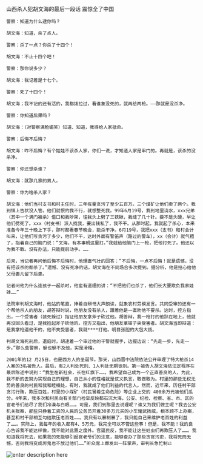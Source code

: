山西杀人犯胡文海的最后一段话 震惊全了中国

    警察：知道为什么逮你吗？

    胡文海：知道，杀了点人。

    警察：杀了一点？你杀了十四个！

    胡文海：不止十四个吧！

    警察：那你说多少？

    胡文海：我记着是十七个。

    警察：死了十四个！

    胡文海；我不记的还有活的，我都拨拉过，看谁象没死的，就再给两枪。——那就是没杀净。

    警察：你知道后果吗？

    胡文海：（对警察满脸媚笑）知道、知道，我得给人家抵命。

    警察：后悔不后悔？

    胡文海：咋不后悔？有个娃娃不该杀人家，你们一说，才知道人家是串门的。再就是，该杀的没杀净。

    警察：你还想杀谁？

    胡文海：就那几家的男人。

    警察：你为啥杀人家？

    胡文海：他们当村支书和村主任时，三年挥霍贪污了至少五百万。三个煤矿让他们卖了两个。我到镇上告状没人管。他们就恨的我不行，就想整死我。99年6月19号，我到地里浇水，xxx兄弟（其中一个满门被杀）借口和我吵架，往我头上劈了三铁锹，我缝了几十针。要不是头硬，早让他们劈死了。xxx（村支书）派人找我，要出钱私了，我不干。从那时起，我就起了杀心，本来准备今年三十晚上下手，那时都看春节晚会，能杀干净。6月19号，我把xxx（支书）和村会计叫来，让他们写贪污了多少，他们不干，这时外面有警笛声（路过的警车），xx（会计）就气粗了，指着自己的脑门说：“文海，有本事朝这里打。”我就给他脑门上一枪，把他打死了。他还以为我不敢。没有办法，只能提前动手。……

    后来，当记者再问他后悔不后悔时，他理直气壮的回答：“不后悔，一点不后悔！就是遗憾，没有把该杀的都杀了。”遗憾、没有死净的话，胡文海在不同场合多次提到。据分析，他是担心给他父母妻儿留下后患。

    记者问他为什么连孩子一起杀时，他蛮有道理的讲：“不把他们也杀了，他们长大要欺负我家娃娃……”

    法院审判胡文海时，他站的笔直，捧着自辩书大声朗读，就象农村劳模发言。共同受审的还有一个帮他杀人的朋友，胡答辩时说，他朋友没有杀人，跟着他是一直劝他不要杀。这时，控方指出，一个受害者（装死躲过）指证他朋友拿斧子砍过他。胡答辩，我一枪打的他趴在地上，他就再没回头看过，是我捡起斧子砍他的。控方又指出，他朋友拿钳子夹受害者。胡文海当即辩道：是我拿枪逼他干的，他不夹受害者，我就****打他。明目张胆的大包大揽。

    判胡文海死刑后，退庭时，胡逮着一个审过他的干警就握手，边握边说：“先走一步，先走一步。”那么些警察，躲也躲不及他，实是滑稽。

    2001年的12 月25日，也是西方人的圣诞节。那天，山西晋中法院依法公开审理了特大枪杀14人案的3名被告人。最后，有2人判处死刑、1人判处无期徒刑。第一被告人胡文海依法定程序在最后陈述中说到：“我生在新社会，长在红旗下……，我希望自己成为一个正直善良的人，为此，我不断的去努力实现自己的理想，自己从小的性格就是仗义执言，敢做敢为。村里的那些无权无势的善良的村民和我和睦相处，有时，我就成了他们利益的代言人。然而，近年来，历任村干部贪污行贿，欺压百姓，村里的小煤矿（村民冒着生命危险）等企业上交的 400余万元被他们瓜分。4年来，我多次和村民向有关部门检举反映都石沉大海，公安、纪检、检察、省、市、区的官老爷们给尽了我们冷漠与白眼……。可是，我们到那里去说理呢？谁又为我们做主呢？我去公安机关报案，那些只挣着工资的人民的公务员开着30多万元买的小车耀武扬威，根本顾不上办案，甚至和村干部相互勾结欺压老百姓……。我只有以暴制暴了，我只能自己来维护老百姓的利益了……。实际上，我每年的收入都有4、5万元，我完全可以不管这些事！但是，我不能！我的良心告诉我不能这样做，我不能对此置之度外。官逼民反，我不能让这些蛀虫们再欺压人了……。我知道我将死去，如果我的死能够引起官老爷们的注意，能够查办了那些贪官污吏，我将死而无憾，否则我将变成厉鬼也不放过他们……”听众席上爆发出一阵掌声，审判长急忙制止
  ![enter description here][1]
  
  


  [1]: https://lh3.googleusercontent.com/-C43X9lqZ1LU/WCvDX1reptI/AAAAAAAEBuU/frLywhuVGucfef5e-tq5am6ipYDXz4p1wCJoC/w507-h306-p-rw/006AZE5agw1f9szpeh9qaj30g00bb3zl.jpg
